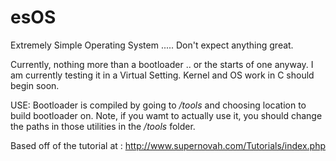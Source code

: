 # esOS
Extremely Simple Operating System    .....     Don't expect anything great.

Currently, nothing more than a bootloader .. or the starts of one anyway. I am currently testing it in a Virtual Setting.
Kernel and OS work in C should begin soon.

USE:
Bootloader is compiled by going to */tools* and choosing location to build bootloader on. Note, if you wamt to actually use it, 
you should change the paths in those utilities in the */tools* folder.

Based off of the tutorial at : http://www.supernovah.com/Tutorials/index.php
